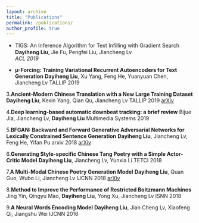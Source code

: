 ```yaml
---
layout: archive
title: "Publications"
permalink: /publications/
author_profile: true
---
```


- TIGS: An Inference Algorithm for Text Inﬁlling with Gradient Search  
**Dayiheng Liu**, Jie Fu, Pengfei Liu, Jiancheng Lv  
*ACL 2019*  

- **µ-Forcing: Training Variational Recurrent Autoencoders for Text Generation**
**Dayiheng Liu**, Xu Yang, Feng He, Yuanyuan Chen, Jiancheng Lv
TALLIP 2019

3.**Ancient-Modern Chinese Translation with a New Large Training Dataset**
**Dayiheng Liu**, Kexin Yang, Qian Qu, Jiancheng Lv
TALLIP 2019 [arXiv](https://arxiv.org/abs/1808.03738)

4.**Deep learning-based automatic downbeat tracking: a brief review**
Bijue Jia, Jiancheng Lv, **Dayiheng Liu**
Multimedia Systems 2019

5.**BFGAN: Backward and Forward Generative Adversarial Networks for Lexically Constrained Sentence Generation**
**Dayiheng Liu**, Jiancheng Lv, Feng He, Yifan Pu
arxiv 2018 [arXiv](https://arxiv.org/pdf/1806.08097.pdf)

6.**Generating Style-specific Chinese Tang Poetry with a Simple Actor-Critic Model**
**Dayiheng Liu**, Jiancheng Lv, Yunxia Li
TETCI 2018

7.**A Multi-Modal Chinese Poetry Generation Model**
**Dayiheng Liu**, Quan Guo, Wubo Li, Jiancheng Lv
IJCNN 2018 [arXiv](https://arxiv.org/abs/1806.09792v1)

8.**Method to Improve the Performance of Restricted Boltzmann Machines**
Jing Yin, Qingyu Mao, **Dayiheng Liu**, Yong Xu, Jiancheng Lv
ISNN 2018

9.**A Neural Words Encoding Model**
**Dayiheng Liu**, Jian Cheng Lv, Xiaofeng Qi, Jiangshu Wei
IJCNN 2016
